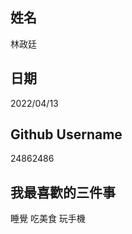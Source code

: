 姓名
----
林政廷

日期
----
2022/04/13

Github Username
---------------
24862486

我最喜歡的三件事
---------------
睡覺 吃美食 玩手機